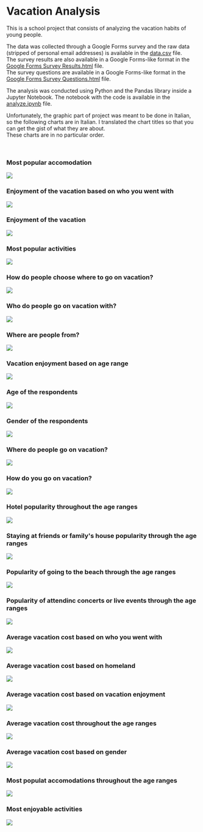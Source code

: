 # Vacation Analysis

This is a school project that consists of analyzing the vacation habits of young people.  

The data was collected through a Google Forms survey and the raw data (stripped of personal email addresses) is available in the [data.csv](data.csv) file.  
The survey results are also available in a Google Forms-like format in the [Google Forms Survey Results.html](Google%20Forms%20Survey%20Results.html) file.  
The survey questions are available in a Google Forms-like format in the [Google Forms Survey Questions.html](Google%20Forms%20Survey%20Questions.html) file.

The analysis was conducted using Python and the Pandas library inside a Jupyter Notebook. The notebook with the code is available in the [analyze.ipynb](analyze.ipynb) file.

Unfortunately, the graphic part of project was meant to be done in Italian, so the following charts are in Italian. I translated the chart titles so that you can get the gist of what they are about.  
These charts are in no particular order.

<br>

### Most popular accomodation
![](charts/Alloggio%20pi%C3%B9%20popolare%20fra%20i%20partecipanti.png)

### Enjoyment of the vacation based on who you went with
![](charts/apprezzamento%20della%20vacanza%20in%20base%20alla%20compagnia.png)

### Enjoyment of the vacation
![](charts/Apprezzamento%20delle%20ultime%20vacanze%20fatte%20dai%20partecipanti.png)

### Most popular activities
![](charts/Attivit%C3%A0%20svolte%20in%20vacanza%20dai%20partecipanti.png)

### How do people choose where to go on vacation?
![](charts/Come%20i%20nostri%20partecipanti%20scelgono%20dove%20passare%20la%20vacanza.png)

### Who do people go on vacation with?
![](charts/Compagnia%20di%20viaggio%20pi%C3%B9%20popolare%20tra%20i%20partecipanti.png)

### Where are people from?
![](charts/Continente%20di%20provenienza%20dei%20partecipanti.png)

### Vacation enjoyment based on age range
![](charts/Divertimento%20in%20base%20all'et%C3%A0.png)

### Age of the respondents
![](charts/Et%C3%A0%20dei%20partecipanti.png)

### Gender of the respondents
![](charts/Gender%20dei%20partecipanti.png)

### Where do people go on vacation?
![](charts/Luogo%20dove%20passare%20le%20vacanze%20pi%C3%B9%20popolare.png)

### How do you go on vacation?
![](charts/Mezzo%20di%20trasporto%20pi%C3%B9%20popolare%20fra%20i%20partecipanti.png)

### Hotel popularity throughout the age ranges
![](charts/Popolarit%C3%A0%20degli%20hotel%20in%20base%20all'et%C3%A0.png)

### Staying at friends or family's house popularity through the age ranges
![](charts/Popolarit%C3%A0%20delle%20case%20di%20amici%20in%20base%20all'et%C3%A0.png)

### Popularity of going to the beach through the age ranges
![](charts/Popolarit%C3%A0%20delle%20spiaggie%20in%20base%20all'et%C3%A0.png)

### Popularity of attendinc concerts or live events through the age ranges
![](charts/Popolarit%C3%A0%20di%20concerti%20ed%20eventi%20in%20base%20all'et%C3%A0.png)

### Average vacation cost based on who you went with
![](charts/Spesa%20media%20per%20compagnia.png)

### Average vacation cost based on homeland
![](charts/Spesa%20media%20per%20continente%20di%20provenienza.png)

### Average vacation cost based on vacation enjoyment
![](charts/Spesa%20media%20per%20divertimento.png)

### Average vacation cost throughout the age ranges
![](charts/Spesa%20per%20fascia%20d'et%C3%A0.png)

### Average vacation cost based on gender
![](charts/Spesa%20per%20genere.png)

### Most populat accomodations throughout the age ranges
![](charts/Top%205%20alloggi%20per%20fasce%20d'et%C3%A0.png)

### Most enjoyable activities
![](charts/Top%205%20attivit%C3%A0%20giudicate%20pi%C3%B9%20divertenti.png)


